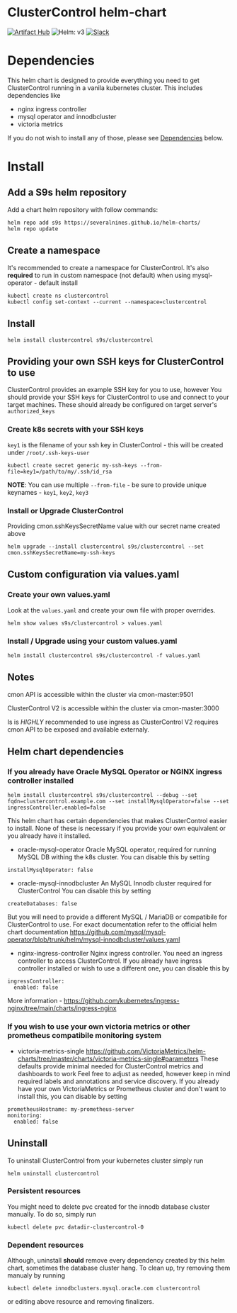 # ClusterControl helm-chart

[![Artifact Hub](https://img.shields.io/endpoint?url=https://artifacthub.io/badge/repository/clustercontrol)](https://artifacthub.io/packages/helm/clustercontrol/clustercontrol)
![Helm: v3](https://img.shields.io/static/v1?label=Helm&message=v3&color=informational&logo=helm)
[![Slack](https://img.shields.io/badge/Join_Slack-%23sovereign_dbaas-purple)](https://sovereign-dbaas.slack.com/join/shared_invite/zt-b15k9477-jLllD6qJOUm3bGnOWynVig)

# Dependencies
This helm chart is designed to provide everything you need to get ClusterControl running in a vanila kubernetes cluster.
This includes dependencies like
* nginx ingress controller
* mysql operator and innodbcluster
* victoria metrics

If you do not wish to install any of those, please see [Dependencies](#helm-chart-dependencies) below.

# Install

## Add a S9s helm repository

Add a chart helm repository with follow commands:

```console
helm repo add s9s https://severalnines.github.io/helm-charts/
helm repo update
```

## Create a namespace
It's recommended to create a namespace for ClusterControl.
It's also **required** to run in custom namespace (not default) when using mysql-operator - default install
```
kubectl create ns clustercontrol
kubectl config set-context --current --namespace=clustercontrol
```

## Install

```
helm install clustercontrol s9s/clustercontrol
```

## Providing your own SSH keys for ClusterControl to use
ClusterControl provides an example SSH key for you to use, however 
You should provide your SSH keys for ClusterControl to use and connect to your target machines.
These should already be configured on target server's `authorized_keys`

### Create k8s secrets with your SSH keys

`key1` is the filename of your ssh key in ClusterControl - this will be created under `/root/.ssh-keys-user`

```
kubectl create secret generic my-ssh-keys --from-file=key1=/path/to/my/.ssh/id_rsa
```

**NOTE**: You can use multiple `--from-file` - be sure to provide unique keynames - `key1`, `key2`, `key3`

### Install or Upgrade ClusterControl

Providing cmon.sshKeysSecretName value with our secret name created above

```
helm upgrade --install clustercontrol s9s/clustercontrol --set cmon.sshKeysSecretName=my-ssh-keys
```

## Custom configuration via values.yaml

### Create your own values.yaml

Look at the `values.yaml` and create your own file with proper overrides.

```
helm show values s9s/clustercontrol > values.yaml
```

### Install / Upgrade using your custom values.yaml

```
helm install clustercontrol s9s/clustercontrol -f values.yaml
```

## Notes
cmon API is accessible within the cluster via cmon-master:9501

ClusterControl V2 is accessible within the cluster via cmon-master:3000

Is is *HIGHLY* recommended to use ingress as ClusterControl V2 requires cmon API to be exposed and available externaly.


## Helm chart dependencies

### If you already have Oracle MySQL Operator or NGINX ingress controller installed

```
helm install clustercontrol s9s/clustercontrol --debug --set fqdn=clustercontrol.example.com --set installMysqlOperator=false --set ingressController.enabled=false
```

This helm chart has certain dependencies that makes ClusterControl easier to install.
None of these is necessary if you provide your own equivalent or you already have it installed.

* oracle-mysql-operator
Oracle MySQL operator, required for running MySQL DB withing the k8s cluster.
You can disable this by setting
```
installMysqlOperator: false
```

* oracle-mysql-innodbcluster
An MySQL Innodb cluster required for ClusterControl
You can disable this by setting
```
createDatabases: false
```
But you will need to provide a different MySQL / MariaDB or compatibile for ClusterControl to use.
For exact documentation refer to the official helm chart documentation
https://github.com/mysql/mysql-operator/blob/trunk/helm/mysql-innodbcluster/values.yaml

* nginx-ingress-controller
Nginx ingress controller. You need an ingress controller to access ClusterControl.
If you already have ingress controller installed or wish to use a different one, you can disable this by
```
ingressController:
  enabled: false
```
More information - https://github.com/kubernetes/ingress-nginx/tree/main/charts/ingress-nginx

### If you wish to use your own victoria metrics or other prometheus compatibile monitoring system

* victoria-metrics-single
https://github.com/VictoriaMetrics/helm-charts/tree/master/charts/victoria-metrics-single#parameters
These defaults provide minimal needed for ClusterControl metrics and dashboards to work
Feel free to adjust as needed, however keep in mind required labels and annotations and service discovery.
If you already have your own VictoriaMetrics or Prometheus cluster and don't want to install this, you can disable by setting
```
prometheusHostname: my-prometheus-server
monitoring:
  enabled: false
```

## Uninstall
To uninstall ClusterControl from your kubernetes cluster simply run
```
helm uninstall clustercontrol
```

### Persistent resources
You might need to delete pvc created for the innodb database cluster manually.
To do so, simply run
```
kubectl delete pvc datadir-clustercontrol-0
```

### Dependent resources
Although, uninstall **should** remove every dependency created by this helm chart, sometimes the database cluster hang. To clean up, try removing them manualy by running
```
kubectl delete innodbclusters.mysql.oracle.com clustercontrol
```

or editing above resource and removing finalizers.